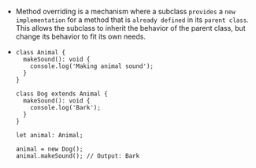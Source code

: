 - Method overriding is a mechanism where a subclass `provides` a `new implementation` for a method that is `already defined` in its `parent class`. This allows the subclass to inherit the behavior of the parent class, but change its behavior to fit its own needs.
- ```
  class Animal {
    makeSound(): void {
      console.log('Making animal sound');
    }
  }
  
  class Dog extends Animal {
    makeSound(): void {
      console.log('Bark');
    }
  }
  
  let animal: Animal;
  
  animal = new Dog();
  animal.makeSound(); // Output: Bark
  ```